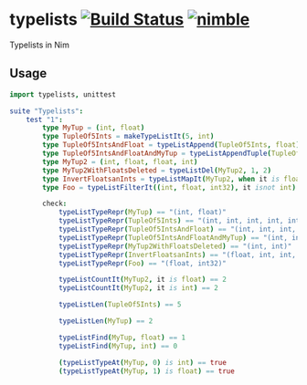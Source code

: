 # typelists [![Build Status](https://travis-ci.org/yglukhov/typelists.svg?branch=master)](https://travis-ci.org/yglukhov/typelists) [![nimble](https://raw.githubusercontent.com/yglukhov/nimble-tag/master/nimble_js.png)](https://github.com/yglukhov/nimble-tag)
Typelists in Nim

## Usage
```nim
import typelists, unittest

suite "Typelists":
    test "1":
        type MyTup = (int, float)
        type TupleOf5Ints = makeTypeListIt(5, int)
        type TupleOf5IntsAndFloat = typeListAppend(TupleOf5Ints, float)
        type TupleOf5IntsAndFloatAndMyTup = typeListAppendTuple(TupleOf5IntsAndFloat, MyTup)
        type MyTup2 = (int, float, float, int)
        type MyTup2WithFloatsDeleted = typeListDel(MyTup2, 1, 2)
        type InvertFloatsanInts = typeListMapIt(MyTup2, when it is float: int else: float)
        type Foo = typeListFilterIt((int, float, int32), it isnot int)

        check:
            typeListTypeRepr(MyTup) == "(int, float)"
            typeListTypeRepr(TupleOf5Ints) == "(int, int, int, int, int)"
            typeListTypeRepr(TupleOf5IntsAndFloat) == "(int, int, int, int, int, float)"
            typeListTypeRepr(TupleOf5IntsAndFloatAndMyTup) == "(int, int, int, int, int, float, int, float)"
            typeListTypeRepr(MyTup2WithFloatsDeleted) == "(int, int)"
            typeListTypeRepr(InvertFloatsanInts) == "(float, int, int, float)"
            typeListTypeRepr(Foo) == "(float, int32)"

            typeListCountIt(MyTup2, it is float) == 2
            typeListCountIt(MyTup2, it is int) == 2

            typeListLen(TupleOf5Ints) == 5

            typeListLen(MyTup) == 2

            typeListFind(MyTup, float) == 1
            typeListFind(MyTup, int) == 0

            (typeListTypeAt(MyTup, 0) is int) == true
            (typeListTypeAt(MyTup, 1) is float) == true
```
